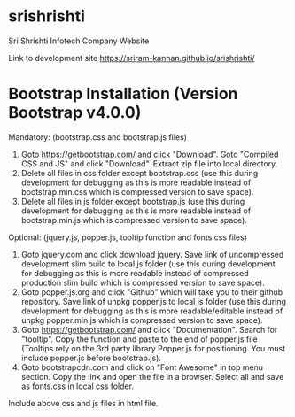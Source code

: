 # srishrishti
Sri Shrishti Infotech Company Website

Link to development site https://sriram-kannan.github.io/srishrishti/

# Bootstrap Installation (Version Bootstrap v4.0.0)

Mandatory: (bootstrap.css and bootstrap.js files)
1. Goto https://getbootstrap.com/ and click "Download". Goto "Compiled CSS and JS" and click "Download". Extract zip file into local directory.
2. Delete all files in css folder except bootstrap.css (use this during development for debugging as this is more readable instead of bootstrap.min.css which is compressed version to save space).
3. Delete all files in js folder except bootstrap.js (use this during development for debugging as this is more readable instead of bootstrap.min.js which is compressed version to save space).

Optional: (jquery.js, popper.js, tooltip function and fonts.css files)
1. Goto jquery.com and click download jquery. Save link of uncompressed development slim build to local js folder (use this during development for debugging as this is more readable instead of compressed production slim build which is compressed version to save space).
2. Goto popper.js.org and click "Github" which will take you to their github repository. Save link of unpkg popper.js to local js folder (use this during development for debugging as this is more readable/editable instead of unpkg popper.min.js which is compressed version to save space).
3. Goto https://getbootstrap.com/ and click "Documentation". Search for "tooltip". Copy the function and paste to the end of popper.js file (Tooltips rely on the 3rd party library Popper.js for positioning. You must include popper.js before bootstrap.js).
4. Goto bootstrapcdn.com and click on "Font Awesome" in top menu section. Copy the link and open the file in a browser. Select all and save as fonts.css in local css folder.

Include above css and js files in html file.
